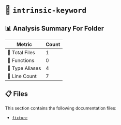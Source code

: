 # 📁 `intrinsic-keyword`

## 📊 Analysis Summary For Folder

| Metric | Count |
|--------|-------|
| 📁 Total Files | 1 |
| 🔧 Functions | 0 |
| 📑 Type Aliases | 4 |
| 🔢 Line Count | 7 |


## 📋 Files

This section contains the following documentation files:

- [`fixture`](./fixture.md)